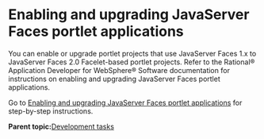 # Enabling and upgrading JavaServer Faces portlet applications 

You can enable or upgrade portlet projects that use JavaServer Faces 1.x to JavaServer Faces 2.0 Facelet-based portlet projects. Refer to the Rational® Application Developer for WebSphere® Software documentation for instructions on enabling and upgrading JavaServer Faces portlet applications.

Go to [Enabling and upgrading JavaServer Faces portlet applications](https://www.ibm.com/support/knowledgecenter/SSRTLW_9.7.0/com.ibm.portal.doc/topics/tjsf20_Migration_page.html) for step-by-step instructions.

**Parent topic:**[Development tasks ](../migrate/mig_post_devtasks.md)

